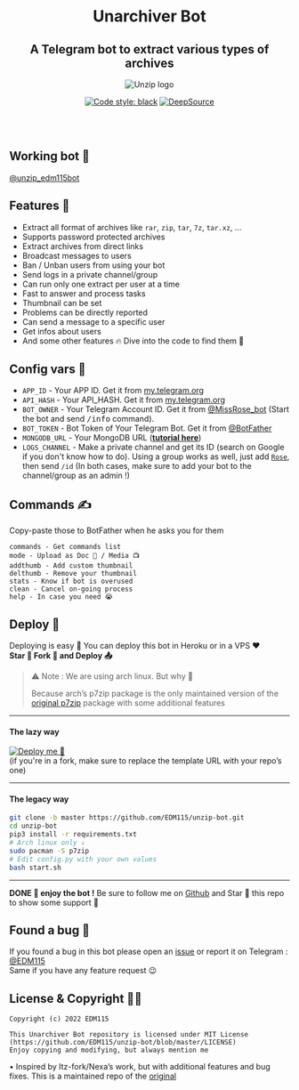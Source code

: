 <div align="center">
  
# Unarchiver Bot

## A Telegram bot to extract various types of archives

![Unzip logo](https://telegra.ph/file/d4ba24682e030fc58613f.jpg)

<a href="https://github.com/psf/black"><img alt="Code style: black" src="https://img.shields.io/badge/code%20style-black-000000.svg"></a>
[![DeepSource](https://deepsource.io/gh/EDM115/unzip-bot.svg/?label=active+issues&show_trend=true&token=17SfwVx77dbrFlixtGdQsQNh)](https://deepsource.io/gh/EDM115/unzip-bot/?ref=repository-badge)

</div>

</br></br>

## Working bot 🥰
[@unzip_edm115bot](https://t.me/unzip_edm115bot)  
  
## Features 👀
- Extract all format of archives like `rar`, `zip`, `tar`, `7z`, `tar.xz`, …
- Supports password protected archives
- Extract archives from direct links
- Broadcast messages to users
- Ban / Unban users from using your bot
- Send logs in a private channel/group
- Can run only one extract per user at a time
- Fast to answer and process tasks
- Thumbnail can be set
- Problems can be directly reported
- Can send a message to a specific user
- Get infos about users
- And some other features 🔥 Dive into the code to find them 🤭
  
  
## Config vars 📖
- `APP_ID` - Your APP ID. Get it from [my.telegram.org](my.telegram.org)
- `API_HASH` - Your API_HASH. Get it from [my.telegram.org](my.telegram.org)
- `BOT_OWNER` - Your Telegram Account ID. Get it from [@MissRose_bot](https://t.me/MissRose_bot) (Start the bot and send <samp>/info</samp> command).
- `BOT_TOKEN` - Bot Token of Your Telegram Bot. Get it from [@BotFather](https://t.me/BotFather)
- `MONGODB_URL` - Your MongoDB URL ([**tutorial here**](./CreateMongoDB.md))
- `LOGS_CHANNEL` - Make a private channel and get its ID (search on Google if you don't know how to do). Using a group works as well, just add [`Rose`](https://t.me/MissRose_bot?startgroup=startbot), then send `/id` (In both cases, make sure to add your bot to the channel/group as an admin !)

## Commands ✍️
Copy-paste those to BotFather when he asks you for them  
```
commands - Get commands list
mode - Upload as Doc 📄 / Media 📺
addthumb - Add custom thumbnail 
delthumb - Remove your thumbnail 
stats - Know if bot is overused
clean - Cancel on-going process
help - In case you need 😭
```  
  
## Deploy 🚧
Deploying is easy 🥰 You can deploy this bot in Heroku or in a VPS ♥️  
**Star 🌟 Fork 🍴 and Deploy 📤**

> ⚠️ Note :
> We are using arch linux. But why 🤔
> 
> Because arch’s p7zip package is the only maintained version of the [original p7zip](http://p7zip.sourceforge.net/) package with some additional features
---
#### The lazy way 
[![Deploy me 🥺](https://www.herokucdn.com/deploy/button.svg)](https://www.heroku.com/deploy?template=UnZipBot)  
(if you're in a fork, make sure to replace the template URL with your repo’s one)

---
#### The legacy way
```bash
git clone -b master https://github.com/EDM115/unzip-bot.git
cd unzip-bot
pip3 install -r requirements.txt
# Arch linux only ↓
sudo pacman -S p7zip
# Edit config.py with your own values
bash start.sh
```
---
**DONE 🥳 enjoy the bot !** Be sure to follow me on [Github](https://github.com/EDM115) and Star 🌟 this repo to show some support 🥺
  
  
## Found a bug 🐞
If you found a bug in this bot please open an [issue](https://github.com/EDM115/unzip-bot/issues) or report it on Telegram : [@EDM115](https://t.me/EDM115)  
Same if you have any feature request 😉
  
## License & Copyright 👮‍♀️
```
Copyright (c) 2022 EDM115

This Unarchiver Bot repository is licensed under MIT License (https://github.com/EDM115/unzip-bot/blob/master/LICENSE)
Enjoy copying and modifying, but always mention me
```
• Inspired by Itz-fork/Nexa’s work, but with additional features and bug fixes. This is a maintained repo of the [original](https://github.com/Itz-fork/Unzipper-Bot)
